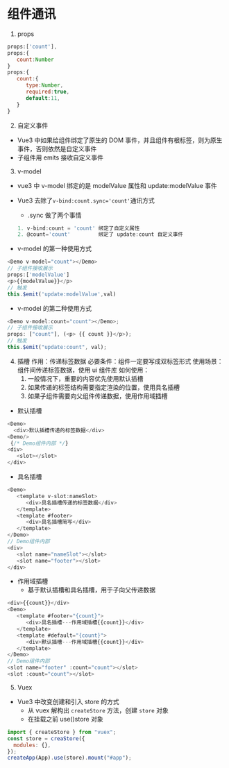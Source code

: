 # 组件通讯

1. props

```js
props:['count'],
props:{
   count:Number
}
props:{
   count:{
      type:Number,
      required:true,
      default:11,
   }
}
```

2. 自定义事件

- Vue3 中如果给组件绑定了原生的 DOM 事件，并且组件有根标签，则为原生事件，否则依然是自定义事件
- 子组件用 emits 接收自定义事件

3. v-model

- vue3 中 v-model 绑定的是 modelValue 属性和 update:modelValue 事件

- Vue3 去除了`v-bind:count.sync='count'`通讯方式
  - .sync 做了两个事情
  ```js
  1. v-bind:count = 'count' 绑定了自定义属性
  2. @count='count'         绑定了 update:count 自定义事件
  ```
- v-model 的第一种使用方式

```js
<Demo v-model="count"></Demo>
// 子组件接收展示
props:['modelValue']
<p>{{modelValue}}</p>
// 触发
this.$emit('update:modelValue',val)
```

- v-model 的第二种使用方式

```js
<Demo v-model:count="count"></Demo>;
// 子组件接收展示
props: ["count"], (<p> {{ count }}</p>);
// 触发
this.$emit("update:count", val);
```

4. 插槽
   作用：传递标签数据
   必要条件：组件一定要写成双标签形式
   使用场景：组件间传递标签数据，使用 ui 组件库
   如何使用：
   1. 一般情况下，重要的内容优先使用默认插槽
   2. 如果传递的标签结构需要指定渲染的位置，使用具名插槽
   3. 如果子组件需要向父组件传递数据，使用作用域插槽

- 默认插槽

```js
<Demo>
  <div>默认插槽传递的标签数据</div>
<Demo/>
 {/* Demo组件内部 */}
<div>
   <slot></slot>
</div>
```

- 具名插槽

```js
<Demo>
   <template v-slot:nameSlot>
      <div>具名插槽传递的标签数据</div>
   </template>
   <template #footer>
      <div>具名插槽简写</div>
   </template>
</Demo>
// Demo组件内部
<div>
   <slot name="nameSlot"></slot>
   <slot name="footer"></slot>
</div>
```

- 作用域插槽
  - 基于默认插槽和具名插槽，用于子向父传递数据

```js
<div>{{count}}</div>
<Demo>
   <template #footer="{count}">
      <div>具名插槽---作用域插槽{{count}}</div>
   </template>
   <template #default="{count}">
      <div>默认插槽---作用域插槽{{count}}</div>
   </template>
</Demo>
// Demo组件内部
<slot name="footer" :count="count"></slot>
<slot :count="count"></slot>
```

5. Vuex

- Vue3 中改变创建和引入 store 的方式
  - 从 vuex 解构出 `createStore` 方法，创建 `store` 对象
  - 在挂载之前 use()store 对象

```js
import { createStore } from "vuex";
const store = creaStore({
  modules: {},
});
createApp(App).use(store).mount("#app");
```
